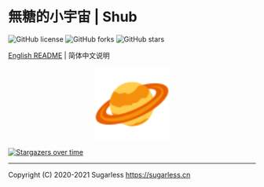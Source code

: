 # 無糖的小宇宙 | Shub

![GitHub license](https://img.shields.io/github/license/sugarlesss/shub)
![GitHub forks](https://img.shields.io/github/forks/sugarlesss/shub)
![GitHub stars](https://img.shields.io/github/stars/sugarlesss/shub)

[English README](https://github.com/sugarlesss/shub/blob/main/README.md) | 简体中文说明

<div align="center">
    <img src="./sugarless.svg" width="30%" height="30%" align="center">
</div>

[![Stargazers over time](https://starchart.cc/sugarlesss/shub.svg)](https://starchart.cc/sugarlesss/shub)

---
Copyright (C) 2020-2021 Sugarless <https://sugarless.cn>
